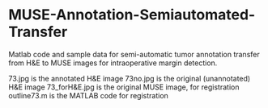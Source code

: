 # MUSE-Annotation-Semiautomated-Transfer
Matlab code and sample data for semi-automatic tumor annotation transfer from H&amp;E to MUSE images for intraoperative margin detection. 

73.jpg is the annotated H&E image
73no.jpg is the original (unannotated) H&E image
73_forH&E.jpg is the original MUSE image, for registration
outline73.m is the MATLAB code for registration
